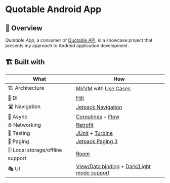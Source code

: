 # Quotable Android App

## 🚀 Overview

*Quotable App*, a consumer of [Quotable API](https://github.com/lukePeavey/quotable), is a showcase project that presents my approach to Android application development.

## 🏗️️ Built with

| What            | How                        |
|----------------	|------------------------------	|
| 🏗 Architecture    | [MVVM](https://en.wikipedia.org/wiki/Model%E2%80%93view%E2%80%93viewmodel)  with [Use Cases](https://proandroiddev.com/anemic-repositories-mvi-and-rxjava-induced-design-damage-and-how-aac-viewmodel-is-silently-1762caa70e13)                          |
| 💉 DI                | [Hilt](https://dagger.dev/hilt/)                        |                    |
| 🛣️ Navigation        | [Jetpack Navigation](https://developer.android.com/guide/navigation)                        |
| 🌊 Async            | [Coroutines](https://kotlinlang.org/docs/coroutines-overview.html) + [Flow](https://kotlin.github.io/kotlinx.coroutines/kotlinx-coroutines-core/kotlinx.coroutines.flow/-flow/)                |
| 🌐 Networking        | [Retrofit](https://github.com/square/retrofit)                        
| 🧪 Testing            | [JUnit](https://github.com/junit-team/junit4) + [Turbine](https://github.com/cashapp/turbine)   |
| 📜 Paging              | [Jetpack Paging 3](https://developer.android.com/topic/libraries/architecture/paging/v3-overview) |
| 🗄️ Local storage/offline support | [Room](https://developer.android.com/training/data-storage/room) |
| 🎭 UI | [View/Data binding](https://developer.android.com/topic/libraries/data-binding) + [Dark/Light mode support](https://developer.android.com/guide/topics/ui/look-and-feel/darktheme) |
